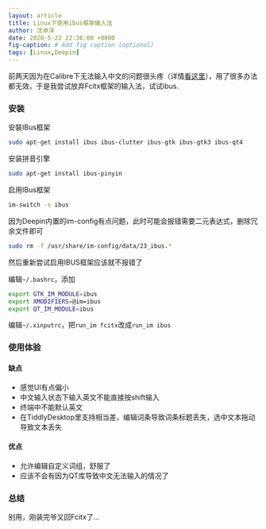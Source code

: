 ```yaml
---
layout: article
title: Linux下使用ibus框架输入法
author: 沈卓洋
date: 2020-5-22 22:36:00 +0800
fig-caption: # Add fig caption (optional)
tags: [Linux,Deepin]
---
```

前两天因为在Calibre下无法输入中文的问题很头疼（详情[看这里](https://blog.shenzy.cn/2020/05/06/using-Calibre-in-Linux.html)），用了很多办法都无效，于是我尝试放弃Fcitx框架的输入法，试试ibus.
### 安装
安裝IBus框架
```bash
sudo apt-get install ibus ibus-clutter ibus-gtk ibus-gtk3 ibus-qt4
```
安装拼音引擎
```bash
sudo apt-get install ibus-pinyin
```
启用IBus框架
```bash
im-switch -s ibus
```
因为Deepin内置的im-config有点问题，此时可能会报错需要二元表达式，删除冗余文件即可
```bash
sudo rm -f /usr/share/im-config/data/23_ibus.*
```
然后重新尝试启用IBUS框架应该就不报错了

编辑`~/.bashrc`，添加
```bash
export GTK_IM_MODULE=ibus
export XMODIFIERS=@im=ibus
export QT_IM_MODULE=ibus
```
编辑`~/.xinputrc`，把`run_im fcitx`改成`run_im ibus`
### 使用体验
#### 缺点
* 感觉UI有点偏小
* 中文输入状态下输入英文不能直接按shift输入
* 终端中不能默认英文
* 在TiddlyDesktop里支持相当差，编辑词条导致词条标题丢失，选中文本拖动导致文本丢失

#### 优点
* 允许编辑自定义词组，舒服了
* 应该不会有因为QT库导致中文无法输入的情况了

### 总结

别用，刚装完爷又回Fcitx了...